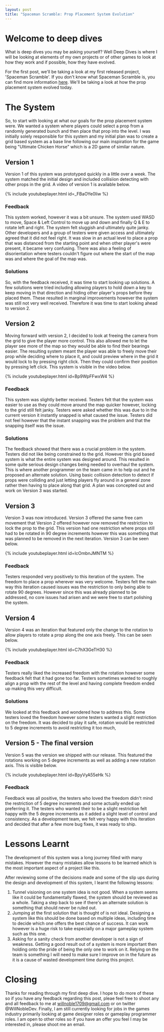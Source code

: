 ```yaml
---
layout: post
title: "Spaceman Scramble: Prop Placement System Evolution"
---
```


# Welcome to deep dives

What is deep dives you may be asking yourself? Well Deep Dives is where I will be looking at elements of my own projects or of other games to look at how they work and if possible, how they have evolved.

For the first post, we'll be taking a look at my first released project, 'Spaceman Scramble'. If you don't know what Spaceman Scramble is, you can find more information [here](https://www.willnobledev.co.uk/projects/spacemanscramble). We'll be taking a look at how the prop placement system evolved today.

# The System

So, to start with looking at what our goals for the prop placement system were. We wanted a system where players could select a prop from a randomly generated bunch and then place that prop into the level. I was initially solely responsible for this system and my initial plan was to create a grid based system as a base line following our main inspiration for the game being "Ultimate Chicken Horse" which is a 2D game of similar nature. 

## Version 1

Version 1 of this system was prototyped quickly in a little over a week. The system matched the initial design and included collisiion detecting with other props in the grid. A video of version 1 is available below.

{% include youtubeplayer.html id=_FBaOYe0Iiw %}

### Feedback

This system worked, however it was a bit unsure. The system used WASD to move, Space & Left Control to move up and down and finally Q & E to rotate left and right. The system felt sluggish and ultimately quite janky. Other developers and a group of testers were given access and ultimately agreed that it did not feel right. It was slow in an actual level to place a prop that was distanced from the starting point and when other player's were present, it became very confusing. There was also a feeling of disorientation where testers couldn't figure out where the start of the map was and where the goal of the map was.

### Solutions

So, with the feedback received, it was time to start looking up solutions. A few solutions were tried including allowing players to hold down a key to keep moving in that direction and hiding other player's props before they placed them. These resulted in marginal improvements however the system was still not very well received. Therefore it was time to start looking ahead to version 2.

## Version 2

Moving forward with version 2, I decided to look at freeing the camera from the grid to give the player more control. This also allowed me to let the player see more of the map so they would be able to find their bearings easier. The resulting system meant the player was able to freely move their prop while deciding where to place it, and could preview where in the grid it would lock to by pressing right click. Then they could confirm their position by pressing left click. This system is visible in the video below.

{% include youtubeplayer.html id=Bp9WpFFwxW4 %}

### Feedback

This system was slightly better received. Testers felt that the system was easier to use as they could move around the map quicker however, locking to the grid still felt janky. Testers were asked whether this was due to in the current version it instantly snapped is what caused the issue. Testers did not feel however that the instant snapping was the problem and that the snapping itself was the issue. 

### Solutions

The feedback showed that there was a crucial problem in the system. Testers did not like being constrained to the grid. However this grid based system is what the entire system was designed around. This resulted in some quite serious design changes being needed to overhaul the system. This is where another programmer on the team came in to help out and he proposed an alternate solution. Using basic collision detection to detect if props were colliding and just letting players fly around in a general zone rather then having to place along that grid. A plan was concepted out and work on Version 3 was started.

## Version 3

Version 3 was now introduced. Version 3 offered the same free cam movement that Version 2 offered however now removed the restriction to lock the prop to the grid. This version had one restriction where props still had to be rotated in 90 degree increments however this was something that was planned to be removed in the next iteration. Version 3 can be seen below.

{% include youtubeplayer.html id=IcOmbnJMNTM %}

### Feedback

Testers responded very positively to this iteration of the system. The freedom to place a prop wherever was very welcome. Testers felt the main way this iteration caused issues was the restriction to only being able to rotate 90 degrees. However since this was already planned to be addressed, no core issues had arisen and we were free to start polishing the system.

## Version 4

Version 4 was an iteration that featured only the change to the rotation to allow players to rotate a prop along the one axis freely. This can be seen below.

{% include youtubeplayer.html id=C7hX3GeTH30 %}

### Feedback

Testers really liked the increased freedom with the rotation however some feedback felt that it had gone too far. Testers sometimes wanted to roughly align a prop with the rest of the level and having complete freedom ended up making this very difficult. 

### Solutions

We looked at this feedback and wondered how to address this. Some testers loved the freedom however some testers wanted a slight restriction on the freedom. It was decided to play it safe, rotation would be restricted to 5 degree increments to avoid restricting it too much,

## Version 5 - The final version

Version 5 was the version we shipped with our release. This featured the rotations working on 5 degree increments as well as adding a new rotation axis. This is visible below.

{% include youtubeplayer.html id=BpyVyA55eHk %}

### Feedback

Feedback was all positive, the testers who loved the freedom didn't mind the restriction of 5 degree increments and some actually ended up preferring it. The testers who wanted their to be a slight restriction felt happy with the 5 degree increments as it added a slight level of control and consistency. As a development team, we felt very happy with this iteration and decided that after a few more bug fixes, it was ready to ship. 

# Lessons Learnt

The development of this system was a long journey filled with many mistakes. However the many mistakes allow lessons to be learned which is the most important aspect of a project like this.

After reviewing some of the decisions made and some of the slip ups during the design and development of this system, I learnt the following lessons:

1. Tunnel visioning on one system idea is not good. When a system seems like it could be fundamentally flawed, the system should be reviewed as a whole. Taking a step back to see if there's an alternate solution is something that should never be ruled out.
2. Jumping at the first solution that is thought of is not ideal. Designing a system like this should be done based on multiple ideas, including time to decide which one offers the best chance of success. It can work however is a huge risk to take especially on a major gameplay system such as this one. 
3. Asking for a sanity check from another developer is not a sign of weakness. Getting a good result out of a system is more important then holding onto the pride of being the only one to work on it. Relying on the team is something I will need to make sure I improve on in the future as it is a cause of wasted development time during this project.

# Closing

Thanks for reading through my first deep dive. I hope to do more of these so if you have any feedback regarding this post, pleae feel free to shoot any and all feedback to me at willnoble1709@gmail.com or on twitter @WillNobleDev. Finally, I am still currently looking for jobs in the games industry primarily looking at game designer roles or gameplay programmer roles. I am open to other roles so if you have an offer you feel I may be interested in, please shoot me an email.
